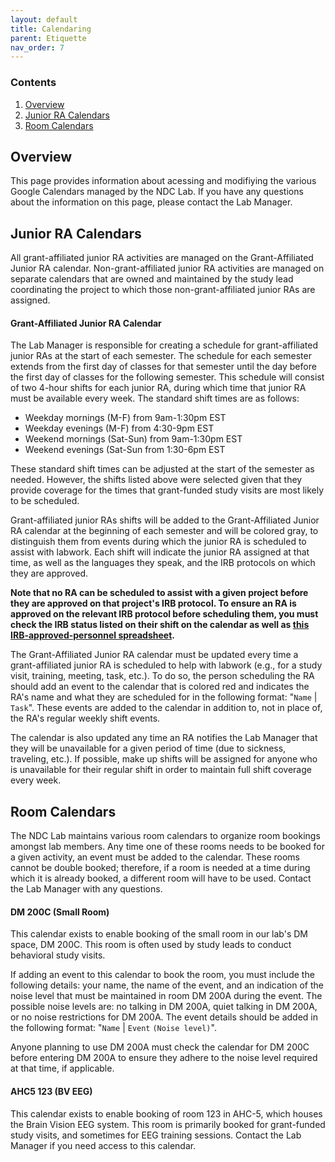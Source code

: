 ```yaml
---
layout: default
title: Calendaring
parent: Etiquette
nav_order: 7
---
```


### Contents
1. [Overview](#overview)
2. [Junior RA Calendars](#junior-ra-calendars)
3. [Room Calendars](#room-calendars)


## Overview
This page provides information about acessing and modifiying the various Google Calendars managed by the NDC Lab. If you have any questions about the information on this page, please contact the Lab Manager.


## Junior RA Calendars
All grant-affiliated junior RA activities are managed on the Grant-Affiliated Junior RA calendar. Non-grant-affiliated junior RA activities are managed on separate calendars that are owned and maintained by the study lead coordinating the project to which those non-grant-affiliated junior RAs are assigned.

#### Grant-Affiliated Junior RA Calendar
The Lab Manager is responsible for creating a schedule for grant-affiliated junior RAs at the start of each semester. The schedule for each semester extends from the first day of classes for that semester until the day before the first day of classes for the following semester. This schedule will consist of two 4-hour shifts for each junior RA, during which time that junior RA must be available every week. The standard shift times are as follows:

* Weekday mornings (M-F) from 9am-1:30pm EST
* Weekday evenings (M-F) from 4:30-9pm EST
* Weekend mornings (Sat-Sun) from 9am-1:30pm EST
* Weekend evenings (Sat-Sun from 1:30-6pm EST

These standard shift times can be adjusted at the start of the semester as needed. However, the shifts listed above were selected given that they provide coverage for the times that grant-funded study visits are most likely to be scheduled.

Grant-affiliated junior RAs shifts will be added to the Grant-Affiliated Junior RA calendar at the beginning of each semester and will be colored gray, to distinguish them from events during which the junior RA is scheduled to assist with labwork. Each shift will indicate the junior RA assigned at that time, as well as the languages they speak, and the IRB protocols on which they are approved.

**Note that no RA can be scheduled to assist with a given project before they are approved on that project's IRB protocol. To ensure an RA is approved on the relevant IRB protocol before scheduling them, you must check the IRB status listed on their shift on the calendar as well as [this IRB-approved-personnel spreadsheet](https://docs.google.com/spreadsheets/d/1TQ6WtZbbm9vlFobMq_Nu88UXGpo-a3DvXzzELrG4Ir8/edit?usp=sharing).**

The Grant-Affiliated Junior RA calendar must be updated every time a grant-affiliated junior RA is scheduled to help with labwork (e.g., for a study visit, training, meeting, task, etc.). To do so, the person scheduling the RA should add an event to the calendar that is colored red and indicates the RA's name and what they are scheduled for in the following format: "`Name` \| `Task`". These events are added to the calendar in addition to, not in place of, the RA's regular weekly shift events.

The calendar is also updated any time an RA notifies the Lab Manager that they will be unavailable for a given period of time (due to sickness, traveling, etc.). If possible, make up shifts will be assigned for anyone who is unavailable for their regular shift in order to maintain full shift coverage every week.

## Room Calendars
The NDC Lab maintains various room calendars to organize room bookings amongst lab members. Any time one of these rooms needs to be booked for a given activity, an event must be added to the calendar. These rooms cannot be double booked; therefore, if a room is needed at a time during which it is already booked, a different room will have to be used. Contact the Lab Manager with any questions.

#### DM 200C (Small Room)
This calendar exists to enable booking of the small room in our lab's DM space, DM 200C. This room is often used by study leads to conduct behavioral study visits.

If adding an event to this calendar to book the room, you must include the following details: your name, the name of the event, and an indication of the noise level that must be maintained in room DM 200A during the event. The possible noise levels are: no talking in DM 200A, quiet talking in DM 200A, or no noise restrictions for DM 200A. The event details should be added in the following format: "`Name` \| `Event` `(Noise level)`".

Anyone planning to use DM 200A must check the calendar for DM 200C before entering DM 200A to ensure they adhere to the noise level required at that time, if applicable.

#### AHC5 123 (BV EEG)
This calendar exists to enable booking of room 123 in AHC-5, which houses the Brain Vision EEG system. This room is primarily booked for grant-funded study visits, and sometimes for EEG training sessions. Contact the Lab Manager if you need access to this calendar.
